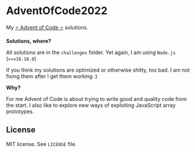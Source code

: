 # AdventOfCode2022
My [⭐ Advent of Code ⭐](https://adventofcode.com/2022) solutions.

**Solutions, where?**

All solutions are in the `challenges` folder. Yet again, I am using `Node.js` (`>=v16.16.0`)

If you think my solutions are optimized or otherwise shitty, too bad. I am not fixing them after I get them working :)

**Why?**

For me Advent of Code is about trying to write good and quality code from the start. I also like to explore new ways of exploiting JavaScript array prototypes.

## License
MIT license. See `LICENSE` file.